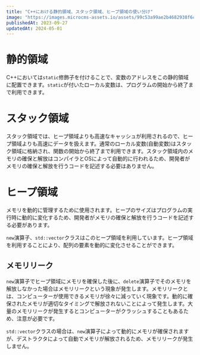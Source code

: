 ```yaml
---
title: "C++における静的領域、スタック領域、ヒープ領域の使い分け"
image: "https://images.microcms-assets.io/assets/99c53a99ae2b4682938f6c435d83e3d9/83404bd0be25441387ab8eece7f6c9ce/Microsoft-Fluentui-Emoji-3d-Locked-3d.1024.png"
publishedAt: 2023-09-27
updatedAt: 2024-05-01
---
```


<h1 id="h2ba3bd4392">静的領域</h1><p>C++においては<code>static</code>修飾子を付けることで、変数のアドレスをこの静的領域に配置できます。<code>static</code>が付いたローカル変数は、プログラムの開始から終了まで利用できます。</p><h1 id="h5c90579b9c">スタック領域</h1><p>スタック領域では、ヒープ領域よりも高速なキャッシュが利用されるので、ヒープ領域よりも高速にデータを扱えます。通常のローカル変数(自動変数)はスタック領域に格納され、関数の開始から終了まで利用できます。スタック領域内のメモリの確保と解放はコンパイラとOSによって自動的に行われるため、開発者がメモリの確保と解放を行うコードを記述する必要はありません。</p><h1 id="he5d2a13f14">ヒープ領域</h1><p>メモリを動的に管理するために使用されます。ヒープのサイズはプログラムの実行時に動的に変化するため、開発者がメモリの確保と解放を行うコードを記述する必要があります。</p><p><code>new</code>演算子、<code>std::vector</code>クラスはこのヒープ領域を利用しています。ヒープ領域を利用することにより、配列の要素を動的に変化させることができます。</p><h2 id="h8a98d3e378">メモリリーク</h2><p><code>new</code>演算子でヒープ領域にメモリを確保した後に、<code>delete</code>演算子でそのメモリを解放しなかった場合はメモリリークという現象が発生します。メモリリークとは、コンピューターが使用できるメモリが徐々に減っていく現象です。動的に確保されたメモリが適切なタイミングで解放されないことによって発生します。大量のメモリリークが発生するとコンピューターがクラッシュすることもあるため、注意が必要です。</p><p><code>std::vector</code>クラスの場合は、<code>new</code>演算子によって動的にメモリが確保されますが、デストラクタによって自動でメモリが解放されるため、メモリリークが発生しません。</p><p></p>
